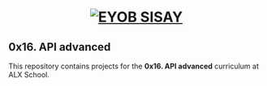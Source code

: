 <h1 align="center">
  <a href="https://github.com/eyob-sisay">
    <img src="https://img.shields.io/badge/-EYOB%20SISAY-000000?style=flat-square&logo=3d-coat&logoColor=white" alt="EYOB SISAY">
  </a>
</h1>

## 0x16. API advanced

This repository contains projects for the **0x16. API advanced** curriculum at ALX School.
